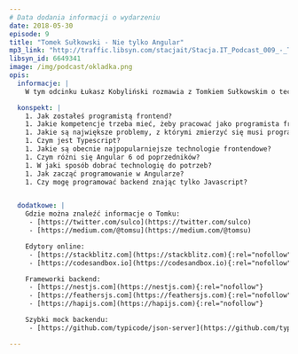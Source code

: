 ```yaml
---
# Data dodania informacji o wydarzeniu
date: 2018-05-30
episode: 9
title: "Tomek Sułkowski - Nie tylko Angular"
mp3_link: "http://traffic.libsyn.com/stacjait/Stacja.IT_Podcast_009_-_Tomek_Sulkowski_-_Nie_tylko_Angular.mp3"
libsyn_id: 6649341
image: /img/podcast/okladka.png
opis:
  informacje: |
    W tym odcinku Łukasz Kobyliński rozmawia z Tomkiem Sułkowskim o technologiach frontendowych - czym charakteryzuje się praca programisty frontend, jakie są obecnie stosowane technologie i perspektywy na przyszłość. 

  konspekt: |
    1. Jak zostałeś programistą frontend?
    1. Jakie kompetencje trzeba mieć, żeby pracować jako programista frontend,
    1. Jakie są największe problemy, z którymi zmierzyć się musi programista frontend w trakcie swojej pracy?
    1. Czym jest Typescript?
    1. Jakie są obecnie najpopularniejsze technologie frontendowe?
    1. Czym różni się Angular 6 od poprzedników?
    1. W jaki sposób dobrać technologię do potrzeb?
    1. Jak zacząć programowanie w Angularze?
    1. Czy mogę programować backend znając tylko Javascript?


  dodatkowe: |
    Gdzie można znaleźć informacje o Tomku:
     - [https://twitter.com/sulco](https://twitter.com/sulco)
     - [https://medium.com/@tomsu](https://medium.com/@tomsu)

    Edytory online:
     - [https://stackblitz.com](https://stackblitz.com){:rel="nofollow"}
     - [https://codesandbox.io](https://codesandbox.io){:rel="nofollow"}

    Frameworki backend:
     - [https://nestjs.com](https://nestjs.com){:rel="nofollow"}
     - [https://feathersjs.com](https://feathersjs.com){:rel="nofollow"}
     - [https://hapijs.com](https://hapijs.com){:rel="nofollow"}

    Szybki mock backendu:
     - [https://github.com/typicode/json-server](https://github.com/typicode/json-server){:rel="nofollow"}

---
```

